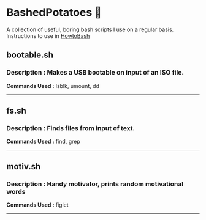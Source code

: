 # BashedPotatoes  :fork_and_knife:

A collection of useful, boring bash scripts I use on a regular basis. Instructions to use in [HowtoBash](/howtobash)


## bootable.sh 

### Description : Makes a USB bootable on input of an ISO file.

**Commands Used :** lsblk, umount, dd

--------------------------------------------------------------

## fs.sh

### Description : Finds files from input of text. 

**Commands Used :** find, grep

--------------------------------------------------------------

## motiv.sh

### Description : Handy motivator, prints random motivational words

**Commands Used :** figlet 

--------------------------------------------------------------
